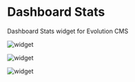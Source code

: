 Dashboard Stats
===================

Dashboard Stats widget for Evolution CMS 

![widget](https://github.com/Nicola1971/DashboardStats-widget/blob/master/assets/plugins/widget-stats.png)

![widget](https://github.com/Nicola1971/DashboardStats-widget/blob/master/assets/plugins/widget-stats2.png)

![widget](https://github.com/Nicola1971/DashboardStats-widget/blob/master/assets/plugins/widget-stats3.png)

